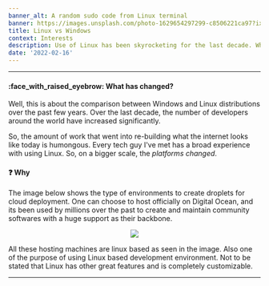 ```yaml
---
banner_alt: A random sudo code from Linux terminal
banner: https://images.unsplash.com/photo-1629654297299-c8506221ca97?ixlib=rb-1.2.1&ixid=MnwxMjA3fDB8MHxwaG90by1wYWdlfHx8fGVufDB8fHx8&auto=format&fit=crop&w=1974&q=80
title: Linux vs Windows
context: Interests
description: Use of Linux has been skyrocketing for the last decade. What has changed?
date: '2022-02-16'
---
```


---

#### :face_with_raised_eyebrow: What has changed?

Well, this is about the comparison between Windows and Linux distributions over the past few years. Over the last decade, the number of developers around the world have increased significantly.

So, the amount of work that went into re-building what the internet looks like today is humongous. Every tech guy I've met has a broad experience with using Linux. So, on a bigger scale, the _platforms changed_.

#### :question: Why

The image below shows the type of environments to create droplets for cloud deployment. One can choose to host officially on Digital Ocean, and its been used by millions over the past to create and maintain community softwares with a huge support as their backbone.

<center>
    <img src="https://cdn.statically.io/gh/thatsameguyokay/images/main/droplet.png" style={{width: "90%"}}></img>
</center>

All these hosting machines are linux based as seen in the image. Also one of the purpose of using Linux based development environment. Not to be stated that Linux has other great features and is completely customizable.

---
